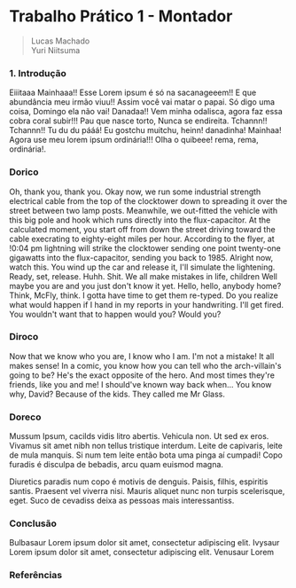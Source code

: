 # Trabalho Prático 1 - Montador

> Lucas Machado  
> Yuri Niitsuma

### 1. Introdução

Eiiitaaa Mainhaaa!! Esse Lorem ipsum é só na sacanageeem!! E que abundância meu irmão viuu!! Assim você vai matar o papai. Só digo uma coisa, Domingo ela não vai! Danadaa!! Vem minha odalisca, agora faz essa cobra coral subir!!! Pau que nasce torto, Nunca se endireita. Tchannn!! Tchannn!! Tu du du pááá! Eu gostchu muitchu, heinn! danadinha! Mainhaa! Agora use meu lorem ipsum ordinária!!! Olha o quibeee! rema, rema, ordinária!.


### Dorico
Oh, thank you, thank you. Okay now, we run some industrial strength electrical cable from the top of the clocktower down to spreading it over the street between two lamp posts. Meanwhile, we out-fitted the vehicle with this big pole and hook which runs directly into the flux-capacitor. At the calculated moment, you start off from down the street driving toward the cable execrating to eighty-eight miles per hour. According to the flyer, at !0:04 pm lightning will strike the clocktower sending one point twenty-one gigawatts into the flux-capacitor, sending you back to 1985. Alright now, watch this. You wind up the car and release it, I'll simulate the lightening. Ready, set, release. Huhh. Shit. We all make mistakes in life, children Well maybe you are and you just don't know it yet. Hello, hello, anybody home? Think, McFly, think. I gotta have time to get them re-typed. Do you realize what would happen if I hand in my reports in your handwriting. I'll get fired. You wouldn't want that to happen would you? Would you?

### Diroco

Now that we know who you are, I know who I am. I'm not a mistake! It all makes sense! In a comic, you know how you can tell who the arch-villain's going to be? He's the exact opposite of the hero. And most times they're friends, like you and me! I should've known way back when... You know why, David? Because of the kids. They called me Mr Glass.

### Doreco

Mussum Ipsum, cacilds vidis litro abertis. Vehicula non. Ut sed ex eros. Vivamus sit amet nibh non tellus tristique interdum. Leite de capivaris, leite de mula manquis. Si num tem leite então bota uma pinga aí cumpadi! Copo furadis é disculpa de bebadis, arcu quam euismod magna.

Diuretics paradis num copo é motivis de denguis. Paisis, filhis, espiritis santis. Praesent vel viverra nisi. Mauris aliquet nunc non turpis scelerisque, eget. Suco de cevadiss deixa as pessoas mais interessantiss.

### Conclusão

Bulbasaur Lorem ipsum dolor sit amet, consectetur adipiscing elit. Ivysaur Lorem ipsum dolor sit amet, consectetur adipiscing elit. Venusaur Lorem

### Referências
